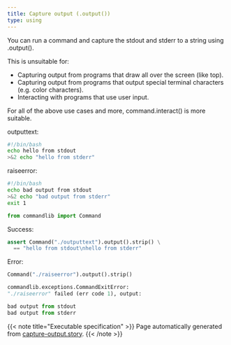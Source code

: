 ```yaml
---
title: Capture output (.output())
type: using
---
```



You can run a command and capture the stdout and stderr to a string
using .output().

This is unsuitable for:

* Capturing output from programs that draw all over the screen (like top).
* Capturing output from programs that output special terminal characters (e.g. color characters).
* Interacting with programs that use user input.

For all of the above use cases and more, command.interact() is more suitable.



outputtext:
```bash
#!/bin/bash
echo hello from stdout
>&2 echo "hello from stderr"

```
raiseerror:
```bash
#!/bin/bash
echo bad output from stdout
>&2 echo "bad output from stderr"
exit 1

```


```python
from commandlib import Command
```




Success:




```python
assert Command("./outputtext").output().strip() \
  == "hello from stdout\nhello from stderr"

```






Error:




```python
Command("./raiseerror").output().strip()
```


```python
commandlib.exceptions.CommandExitError:
"./raiseerror" failed (err code 1), output:

bad output from stdout
bad output from stderr
```










{{< note title="Executable specification" >}}
Page automatically generated from <a href="https://github.com/crdoconnor/commandlib/blob/master/hitch/capture-output.story">capture-output.story</a>.
{{< /note >}}
